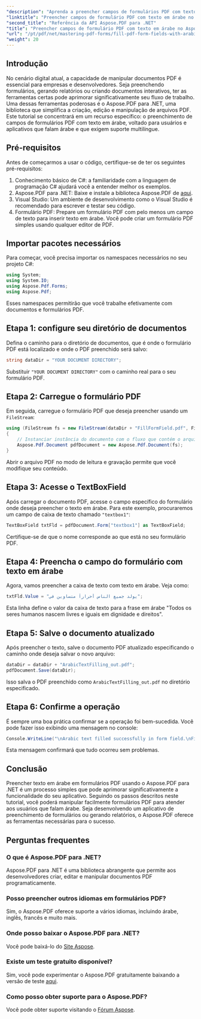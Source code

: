 ```yaml
---
"description": "Aprenda a preencher campos de formulários PDF com texto em árabe de forma eficiente usando a biblioteca Aspose.PDF para .NET. Este tutorial passo a passo guia você pelo processo de configuração e por um exemplo de codificação."
"linktitle": "Preencher campos de formulário PDF com texto em árabe no Aspose.PDF para .NET"
"second_title": "Referência da API Aspose.PDF para .NET"
"title": "Preencher campos de formulário PDF com texto em árabe no Aspose.PDF para .NET"
"url": "/pt/pdf/net/mastering-pdf-forms/fill-pdf-form-fields-with-arabic-text/"
"weight": 20
---
```


## Introdução

No cenário digital atual, a capacidade de manipular documentos PDF é essencial para empresas e desenvolvedores. Seja preenchendo formulários, gerando relatórios ou criando documentos interativos, ter as ferramentas certas pode aprimorar significativamente seu fluxo de trabalho. Uma dessas ferramentas poderosas é o Aspose.PDF para .NET, uma biblioteca que simplifica a criação, edição e manipulação de arquivos PDF. Este tutorial se concentrará em um recurso específico: o preenchimento de campos de formulários PDF com texto em árabe, voltado para usuários e aplicativos que falam árabe e que exigem suporte multilíngue.

## Pré-requisitos

Antes de começarmos a usar o código, certifique-se de ter os seguintes pré-requisitos:

1. Conhecimento básico de C#: a familiaridade com a linguagem de programação C# ajudará você a entender melhor os exemplos.
2. Aspose.PDF para .NET: Baixe e instale a biblioteca Aspose.PDF de [aqui](https://releases.aspose.com/pdf/net/).
3. Visual Studio: Um ambiente de desenvolvimento como o Visual Studio é recomendado para escrever e testar seu código.
4. Formulário PDF: Prepare um formulário PDF com pelo menos um campo de texto para inserir texto em árabe. Você pode criar um formulário PDF simples usando qualquer editor de PDF.

## Importar pacotes necessários

Para começar, você precisa importar os namespaces necessários no seu projeto C#:

```csharp
using System;
using System.IO;
using Aspose.Pdf.Forms;
using Aspose.Pdf;
```

Esses namespaces permitirão que você trabalhe efetivamente com documentos e formulários PDF.

## Etapa 1: configure seu diretório de documentos

Defina o caminho para o diretório de documentos, que é onde o formulário PDF está localizado e onde o PDF preenchido será salvo:

```csharp
string dataDir = "YOUR DOCUMENT DIRECTORY";
```

Substituir `"YOUR DOCUMENT DIRECTORY"` com o caminho real para o seu formulário PDF.

## Etapa 2: Carregue o formulário PDF

Em seguida, carregue o formulário PDF que deseja preencher usando um `FileStream`:

```csharp
using (FileStream fs = new FileStream(dataDir + "FillFormField.pdf", FileMode.Open, FileAccess.ReadWrite))
{
    // Instanciar instância do documento com o fluxo que contém o arquivo de formulário
    Aspose.Pdf.Document pdfDocument = new Aspose.Pdf.Document(fs);
}
```

Abrir o arquivo PDF no modo de leitura e gravação permite que você modifique seu conteúdo.

## Etapa 3: Acesse o TextBoxField

Após carregar o documento PDF, acesse o campo específico do formulário onde deseja preencher o texto em árabe. Para este exemplo, procuraremos um campo de caixa de texto chamado `"textbox1"`:

```csharp
TextBoxField txtFld = pdfDocument.Form["textbox1"] as TextBoxField;
```

Certifique-se de que o nome corresponde ao que está no seu formulário PDF.

## Etapa 4: Preencha o campo do formulário com texto em árabe

Agora, vamos preencher a caixa de texto com texto em árabe. Veja como:

```csharp
txtFld.Value = "يولد جميع الناس أحراراً متساوين في";
```

Esta linha define o valor da caixa de texto para a frase em árabe "Todos os seres humanos nascem livres e iguais em dignidade e direitos".

## Etapa 5: Salve o documento atualizado

Após preencher o texto, salve o documento PDF atualizado especificando o caminho onde deseja salvar o novo arquivo:

```csharp
dataDir = dataDir + "ArabicTextFilling_out.pdf";
pdfDocument.Save(dataDir);
```

Isso salva o PDF preenchido como `ArabicTextFilling_out.pdf` no diretório especificado.

## Etapa 6: Confirme a operação

É sempre uma boa prática confirmar se a operação foi bem-sucedida. Você pode fazer isso exibindo uma mensagem no console:

```csharp
Console.WriteLine("\nArabic text filled successfully in form field.\nFile saved at " + dataDir);
```

Esta mensagem confirmará que tudo ocorreu sem problemas.

## Conclusão

Preencher texto em árabe em formulários PDF usando o Aspose.PDF para .NET é um processo simples que pode aprimorar significativamente a funcionalidade do seu aplicativo. Seguindo os passos descritos neste tutorial, você poderá manipular facilmente formulários PDF para atender aos usuários que falam árabe. Seja desenvolvendo um aplicativo de preenchimento de formulários ou gerando relatórios, o Aspose.PDF oferece as ferramentas necessárias para o sucesso.

## Perguntas frequentes

### O que é Aspose.PDF para .NET?
Aspose.PDF para .NET é uma biblioteca abrangente que permite aos desenvolvedores criar, editar e manipular documentos PDF programaticamente.

### Posso preencher outros idiomas em formulários PDF?
Sim, o Aspose.PDF oferece suporte a vários idiomas, incluindo árabe, inglês, francês e muito mais.

### Onde posso baixar o Aspose.PDF para .NET?
Você pode baixá-lo do [Site Aspose](https://releases.aspose.com/pdf/net/).

### Existe um teste gratuito disponível?
Sim, você pode experimentar o Aspose.PDF gratuitamente baixando a versão de teste [aqui](https://releases.aspose.com/).

### Como posso obter suporte para o Aspose.PDF?
Você pode obter suporte visitando o [Fórum Aspose](https://forum.aspose.com/c/pdf/10).